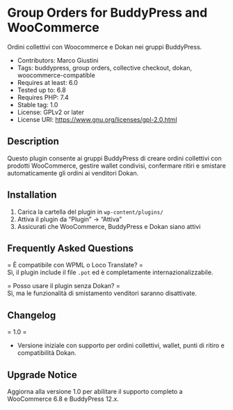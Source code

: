 # Group Orders for BuddyPress and WooCommerce
Ordini collettivi con Woocommerce e Dokan nei gruppi BuddyPress.

- Contributors: Marco Giustini  
- Tags: buddypress, group orders, collective checkout, dokan, woocommerce-compatible  
- Requires at least: 6.0  
- Tested up to: 6.8  
- Requires PHP: 7.4  
- Stable tag: 1.0  
- License: GPLv2 or later  
- License URI: https://www.gnu.org/licenses/gpl-2.0.html

## Description 

Questo plugin consente ai gruppi BuddyPress di creare ordini collettivi con prodotti WooCommerce, gestire wallet condivisi, confermare ritiri e smistare automaticamente gli ordini ai venditori Dokan.

## Installation 

1. Carica la cartella del plugin in `wp-content/plugins/`
2. Attiva il plugin da “Plugin” → “Attiva”
3. Assicurati che WooCommerce, BuddyPress e Dokan siano attivi

## Frequently Asked Questions 

= È compatibile con WPML o Loco Translate? =  
Sì, il plugin include il file `.pot` ed è completamente internazionalizzabile.

= Posso usare il plugin senza Dokan? =  
Sì, ma le funzionalità di smistamento venditori saranno disattivate.

## Changelog 

= 1.0 =
* Versione iniziale con supporto per ordini collettivi, wallet, punti di ritiro e compatibilità Dokan.

## Upgrade Notice 

Aggiorna alla versione 1.0 per abilitare il supporto completo a WooCommerce 6.8 e BuddyPress 12.x.
